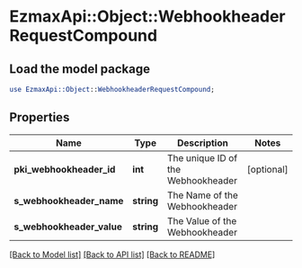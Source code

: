 # EzmaxApi::Object::WebhookheaderRequestCompound

## Load the model package
```perl
use EzmaxApi::Object::WebhookheaderRequestCompound;
```

## Properties
Name | Type | Description | Notes
------------ | ------------- | ------------- | -------------
**pki_webhookheader_id** | **int** | The unique ID of the Webhookheader | [optional] 
**s_webhookheader_name** | **string** | The Name of the Webhookheader | 
**s_webhookheader_value** | **string** | The Value of the Webhookheader | 

[[Back to Model list]](../README.md#documentation-for-models) [[Back to API list]](../README.md#documentation-for-api-endpoints) [[Back to README]](../README.md)



